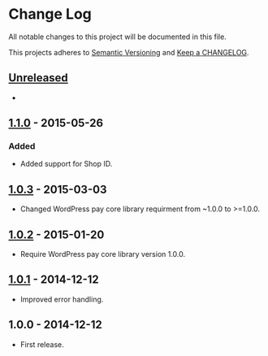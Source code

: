 # Change Log

All notable changes to this project will be documented in this file.

This projects adheres to [Semantic Versioning](http://semver.org/) and [Keep a CHANGELOG](http://keepachangelog.com/).

## [Unreleased][unreleased]
- 

## [1.1.0] - 2015-05-26
### Added
- Added support for Shop ID.

## [1.0.3] - 2015-03-03
- Changed WordPress pay core library requirment from ~1.0.0 to >=1.0.0.

## [1.0.2] - 2015-01-20
- Require WordPress pay core library version 1.0.0.

## [1.0.1] - 2014-12-12
- Improved error handling.

## 1.0.0 - 2014-12-12
- First release.

[unreleased]: https://github.com/wp-pay-gateways/sisow/compare/1.1.0...HEAD
[1.1.0]: https://github.com/wp-pay-gateways/sisow/compare/1.0.3...1.1.0
[1.0.3]: https://github.com/wp-pay-gateways/sisow/compare/1.0.2...1.0.3
[1.0.2]: https://github.com/wp-pay-gateways/sisow/compare/1.0.1...1.0.2
[1.0.1]: https://github.com/wp-pay-gateways/sisow/compare/1.0.0...1.0.1
